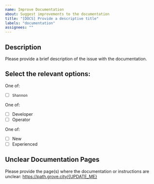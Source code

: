 ```yaml
---
name: Improve Documentation
about: Suggest improvements to the documentation
title: "[DOCS] Provide a descriptive title"
labels: "documentation"
assignees: ""
---
```


## Description

Please provide a brief description of the issue with the documentation.

## Select the relevant options:

One of:
- [ ] `Shannon`

One of:
- [ ] Developer
- [ ] Operator

One of:
- [ ] New
- [ ] Experienced

## Unclear Documentation Pages

Please provide the page(s) where the documentation or instructions are unclear: https://path.grove.city/{UPDATE_ME}
